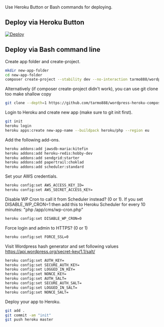 Use Heroku Button or Bash commands for deploying.


## Deploy via Heroku Button

[![Deploy](https://www.herokucdn.com/deploy/button.svg)](https://heroku.com/deploy?template=https://github.com/tarmo888/wordpress-heroku-composer/tree/master)


## Deploy via Bash command line

Create app folder and create-project.
```bash
mkdir new-app-folder
cd new-app-folder
composer create-project --stability dev --no-interaction tarmo888/wordpress-heroku-composer .
```

Alternatively (if composer create-project didn't work), you can use git clone too make shallow copy
```bash
git clone --depth=1 https://github.com/tarmo888/wordpress-heroku-composer.git . && rm -rf .git
```

Login to Heroku and create new app (make sure to git init first).
```bash
git init
heroku login
heroku apps:create new-app-name --buildpack heroku/php --region eu
```

Add the following add-ons.
```bash
heroku addons:add jawsdb-maria:kitefin
heroku addons:add heroku-redis:hobby-dev
heroku addons:add sendgrid:starter
heroku addons:add papertrail:choklad
heroku addons:add scheduler:standard
```

Set your AWS credentials.
```bash
heroku config:set AWS_ACCESS_KEY_ID=
heroku config:set AWS_SECRET_ACCESS_KEY=
```

Disable WP Cron to call it from Scheduler instead? (0 or 1).
If you set DISABLE_WP_CRON=1 then add this to Heroku Scheduler for every 10 minutes: "php /app/cms/wp-cron.php"
```bash
heroku config:set DISABLE_WP_CRON=0
```

Force login and admin to HTTPS? (0 or 1)
```bash
heroku config:set FORCE_SSL=0
```

Visit Wordpress hash generator and set following values
https://api.wordpress.org/secret-key/1.1/salt/
```bash
heroku config:set AUTH_KEY=
heroku config:set SECURE_AUTH_KEY=
heroku config:set LOGGED_IN_KEY=
heroku config:set NONCE_KEY=
heroku config:set AUTH_SALT=
heroku config:set SECURE_AUTH_SALT=
heroku config:set LOGGED_IN_SALT=
heroku config:set NONCE_SALT=
```

Deploy your app to Heroku.
```bash
git add .
git commit -am "init"
git push heroku master
```